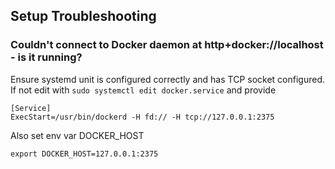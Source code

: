 ## Setup Troubleshooting

### Couldn't connect to Docker daemon at http+docker://localhost - is it running?

Ensure systemd unit is configured correctly and has TCP socket configured. 
If not edit with `sudo systemctl edit docker.service` and provide

    [Service]
    ExecStart=/usr/bin/dockerd -H fd:// -H tcp://127.0.0.1:2375

Also set env var DOCKER_HOST

    export DOCKER_HOST=127.0.0.1:2375
